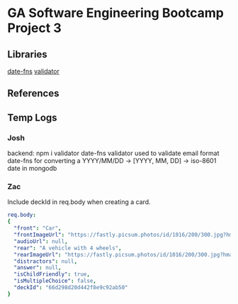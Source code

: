 # GA Software Engineering Bootcamp Project 3

## Libraries
[date-fns](https://date-fns.org/)
[validator](https://www.npmjs.com/package/validator)

## References

## Temp Logs

### Josh
backend: npm i validator date-fns
validator used to validate email format
date-fns for converting a YYYY/MM/DD -> [YYYY, MM, DD] -> iso-8601 date in mongodb

### Zac

Include deckId in req.body when creating a card. 

```yaml
req.body:
{
  "front": "Car",
  "frontImageUrl": "https://fastly.picsum.photos/id/1016/200/300.jpg?hmac=9uxvjfyOlAv4nhGgmHDnUN3rkdGW1VumbY05RL2msEQ",
  "audioUrl": null,
  "rear": "A vehicle with 4 wheels",
  "rearImageUrl": "https://fastly.picsum.photos/id/1016/200/300.jpg?hmac=9uxvjfyOlAv4nhGgmHDnUN3rkdGW1VumbY05RL2msEQ",
  "distractors": null,
  "answer": null,
  "isChildFriendly": true,
  "isMultipleChoice": false,
  "deckId": "66d298d20d442f8e9c92ab50"
}
```
